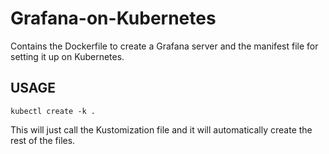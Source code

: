 # Grafana-on-Kubernetes
Contains the Dockerfile to create a Grafana server and the manifest file for setting it up on Kubernetes.

## USAGE
```
kubectl create -k .
```
This will just call the Kustomization file and it will automatically create the rest of the files.
